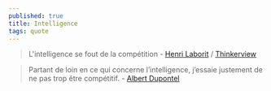```yaml
---
published: true
title: Intelligence
tags: quote
---
```

> L'intelligence se fout de la compétition - [Henri Laborit](https://www.revue3emillenaire.com/blog/lagressivite-competitive-entretien-avec-henri-laborit-par-helene-barrere/) / [Thinkerview](https://www.youtube.com/watch?v=vrus2Jwi67A)

> Partant de loin en ce qui concerne l’intelligence, j’essaie justement de ne pas trop être compétitif. - [Albert Dupontel](https://www.lci.fr/culture/cesar-2021-l-intelligence-se-fout-de-la-competition-pourquoi-albert-dupontel-n-etait-pas-aux-cesar-pour-adieu-les-cons-2180671.html)
